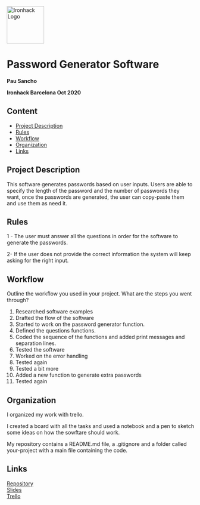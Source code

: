 <img src="https://bit.ly/2VnXWr2" alt="Ironhack Logo" width="100"/>

# Password Generator Software
**Pau Sancho**

**Ironhack Barcelona Oct 2020**

## Content
- [Project Description](#project-description)
- [Rules](#rules)
- [Workflow](#workflow)
- [Organization](#organization)
- [Links](#links)

## Project Description
This software generates passwords based on user inputs. 
Users are able to specify the length of the password and the number of passwords they want, once the passwords are generated, the user can copy-paste them and use them as need it. 

## Rules

1 - The user must answer all the questions in order for the software to generate the passwords. 

2- If the user does not provide the correct information the system will keep asking for the right input.  

## Workflow
Outline the workflow you used in your project. What are the steps you went through?

1. Researched software examples
2. Drafted the flow of the software
4. Started to work on the password generator function. 
5. Defined the questions functions. 
6. Coded the sequence of the functions and added print messages and separation lines. 
7. Tested the software
8. Worked on the error handling
9. Tested again
10. Tested a bit more
11. Added a new function to generate extra passwords
12. Tested again 

## Organization

I organized my work with trello.

I created a board with all the tasks and used a notebook and a pen to sketch some ideas on how the sowftare should work.   

My repository contains a README.md file, a .gitignore and a folder called your-project with a main file containing the code.

## Links
[Repository](https://github.com/pausancho/Project-Week-1-Build-Your-Own-Game)  
[Slides](https://docs.google.com/presentation/d/1lyjE0PBdWnQyagtZFekDTt2q6WyK60zUZTIGN0zatAE/edit?usp=sharing)  
[Trello](https://trello.com/b/YKN7L9SH/project-1-pau-sancho)  

